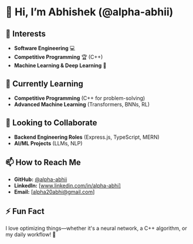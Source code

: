 # 👋 Hi, I’m Abhishek (@alpha-abhii)  

## 👀 Interests  
- **Software Engineering** 💻  
- **Competitive Programming** 🏆 (C++)  
- **Machine Learning & Deep Learning** 🤖  

## 🌱 Currently Learning
- **Competitive Programming** (C++ for problem-solving)  
- **Advanced Machine Learning** (Transformers, BNNs, RL)  

## 💼 Looking to Collaborate  
- **Backend Engineering Roles** (Express.js, TypeScript, MERN)  
- **AI/ML Projects** (LLMs, NLP)  

## 📫 How to Reach Me  
- **GitHub:** [@alpha-abhii](https://github.com/alpha-abhii)  
- **LinkedIn:** [www.linkedin.com/in/alpha-abhi]  
- **Email:** [alpha20abhi@gmail.com]  

## ⚡ Fun Fact  
I love optimizing things—whether it's a neural network, a C++ algorithm, or my daily workflow! 🚀  


<!---
alpha-abhii/alpha-abhii is a ✨ special ✨ repository because its `README.md` (this file) appears on your GitHub profile.
You can click the Preview link to take a look at your changes.
--->
